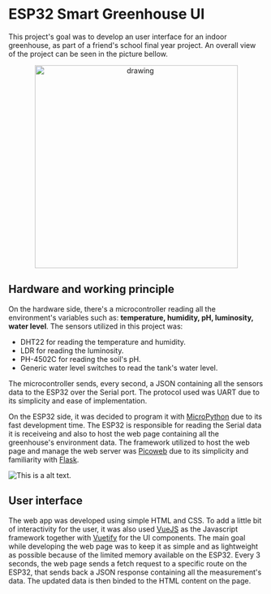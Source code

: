 # ESP32 Smart Greenhouse UI

This project's goal was to develop an user interface for an indoor greenhouse, as part of a friend's school final year project. 
An overall view of the project can be seen in the picture bellow.

<p align="center">
<img src="https://i.ibb.co/nnQYBfR/8fc39adb-09e7-4af6-a542-473c9d740b73.jpg" alt="drawing" width="400"/>
</p>

## Hardware and working principle

On the hardware side, there's a microcontroller reading all the environment's variables such as: **temperature, humidity, pH, luminosity, water level**. The sensors utilized in this project was:
* DHT22 for reading the temperature and humidity.
* LDR for reading the luminosity.
* PH-4502C for reading the soil's pH.
* Generic water level switches to read the tank's water level.

The microcontroller sends, every second, a JSON containing all the sensors data to the ESP32 over the Serial port. The protocol used was UART due to its simplicity and ease of implementation.

On the ESP32 side, it was decided to program it with [MicroPython](https://micropython.org/) due to its fast development time. The ESP32 is responsible for reading the Serial data it is receiveing and also to host the web page containing all the greenhouse's environment data. The framework utilized to host the web page and manage the web server was [Picoweb](https://github.com/pfalcon/picoweb) due to its simplicity and familiarity with [Flask](https://flask.palletsprojects.com/en/2.1.x/).

![This is a alt text.](https://i.ibb.co/jHc82Bg/ESP32-Smart-greenhouse.png)


## User interface

The web app was developed using simple HTML and CSS. To add a little bit of interactivity for the user, it was also used [VueJS](https://vuejs.org/) as the Javascript framework together with [Vuetify](https://vuetifyjs.com/en/) for the UI components. The main goal while developing the web page was to keep it as simple and as lightweight as possible because of the limited memory available on the ESP32. Every 3 seconds, the web page sends a fetch request to a specific route on the ESP32, that sends back a JSON response containing all the measurement's data. The updated data is then binded to the HTML content on the page. 

